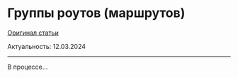 # Группы роутов (маршрутов)

[Оригинал статьи](https://nextjs.org/docs/app/building-your-application/routing/route-groups)

Актуальность: 12.03.2024

---



В процессе...
